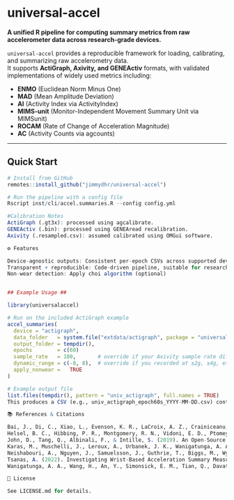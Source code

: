 # universal-accel

**A unified R pipeline for computing summary metrics from raw accelerometer data across research-grade devices.**

`universal-accel` provides a reproducible framework for loading, calibrating, and summarizing raw accelerometry data.  
It supports **ActiGraph, Axivity, and GENEActiv** formats, with validated implementations of widely used metrics including:  

- **ENMO** (Euclidean Norm Minus One)  
- **MAD** (Mean Amplitude Deviation)  
- **AI** (Activity Index via ActivityIndex)  
- **MIMS-unit** (Monitor-Independent Movement Summary Unit via MIMSunit)  
- **ROCAM** (Rate of Change of Acceleration Magnitude)  
- **AC** (Activity Counts via agcounts)  

---

## Quick Start

```r
# Install from GitHub
remotes::install_github("jimmydhr/universal-accel")

# Run the pipeline with a config file
Rscript inst/cli/accel.summaries.R --config config.yml

#Calibration Notes
ActiGraph (.gt3x): processed using agcalibrate.
GENEActiv (.bin): processed using GENEAread recalibration.
Axivity (.resampled.csv): assumed calibrated using OMGui software.

⚙ Features

Device-agnostic outputs: Consistent per-epoch CSVs across supported devices.
Transparent + reproducible: Code-driven pipeline, suitable for research and collaboration.
Non-wear detection: Apply choi algorithm (optional)


## Example Usage ## 

library(universalaccel)

# Run on the included ActiGraph example
accel_summaries(
  device = "actigraph",
  data_folder   = system.file("extdata/actigraph", package = "universalaccel"),
  output_folder = tempdir(),
  epochs        = c(60)
  sample_rate   = 100,       # override if your Axivity sample rate differs
  dynamic_range = c(-8, 8),  # override if you recorded at ±2g, ±4g, etc.
  apply_nonwear =   TRUE
)

# Example output file
list.files(tempdir(), pattern = "univ_actigraph", full.names = TRUE)
This produces a CSV (e.g., univ_actigraph_epoch60s_YYYY-MM-DD.csv) containing synchronized MIMS, AI, AC, ENMO, MAD, and ROCAM metrics.

📚 References & Citations

Bai, J., Di, C., Xiao, L., Evenson, K. R., LaCroix, A. Z., Crainiceanu, C. M., & Buchner, D. M. (2016). An Activity Index for Raw Accelerometry Data and Its Comparison with Other Activity Metrics. PLOS ONE, 11(8), e0160644. https://doi.org/10.1371/journal.pone.0160644
Helsel, B. C., Hibbing, P. R., Montgomery, R. N., Vidoni, E. D., Ptomey, L. T., Clutton, J., & Washburn, R. A. (2024). agcounts: An R Package to Calculate ActiGraph Activity Counts From Portable Accelerometers. Journal for the Measurement of Physical Behaviour, 7(1). https://doi.org/10.1123/jmpb.2023-0037
John, D., Tang, Q., Albinali, F., & Intille, S. (2019). An Open-Source Monitor-Independent Movement Summary for Accelerometer Data Processing. Journal for the Measurement of Physical Behaviour, 2(4), 268–281. https://doi.org/10.1123/jmpb.2018-0068
Karas, M., Muschelli, J., Leroux, A., Urbanek, J. K., Wanigatunga, A. A., Bai, J., Crainiceanu, C. M., & Schrack, J. A. (2022). Comparison of Accelerometry-Based Measures of Physical Activity: Retrospective Observational Data Analysis Study. JMIR mHealth and uHealth, 10(7), e38077. https://doi.org/10.2196/38077
Neishabouri, A., Nguyen, J., Samuelsson, J., Guthrie, T., Biggs, M., Wyatt, J., Cross, D., Karas, M., Migueles, J. H., Khan, S., & Guo, C. C. (2022). Quantification of Acceleration as Activity Counts in ActiGraph Wearable. Scientific Reports, 12(1), 11958. https://doi.org/10.1038/s41598-022-16003-x
Tsanas, A. (2022). Investigating Wrist-Based Acceleration Summary Measures Across Different Sample Rates Towards 24-Hour Physical Activity and Sleep Profile Assessment. Sensors, 22(16), 6152. https://doi.org/10.3390/s22166152
Wanigatunga, A. A., Wang, H., An, Y., Simonsick, E. M., Tian, Q., Davatzikos, C., Urbanek, J. K., Zipunnikov, V., Spira, A. P., Ferrucci, L., Resnick, S. M., & Schrack, J. A. (2021). Association Between Brain Volumes and Patterns of Physical Activity in Community-Dwelling Older Adults. The Journals of Gerontology: Series A, 76(8), 1504–1511. https://doi.org/10.1093/gerona/glaa294

📜 License

See LICENSE.md for details.

